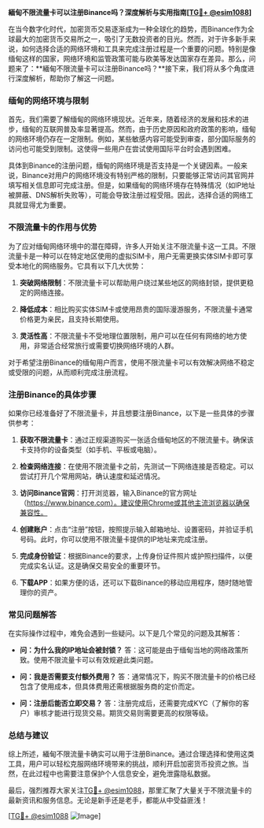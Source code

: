 **緬甸不限流量卡可以注册Binance吗？深度解析与实用指南[[TG💪+ @esim1088](https://t.me/s/esim1088)]**

在当今数字化时代，加密货币交易逐渐成为一种全球化的趋势，而Binance作为全球最大的加密货币交易所之一，吸引了无数投资者的目光。然而，对于许多新手来说，如何选择合适的网络环境和工具来完成注册过程是一个重要的问题。特别是像缅甸这样的国家，网络环境和监管政策可能与欧美等发达国家存在差异。那么，问题来了：**緬甸不限流量卡可以注册Binance吗？**接下来，我们将从多个角度进行深度解析，帮助你了解这一问题。

### 缅甸的网络环境与限制

首先，我们需要了解缅甸的网络环境现状。近年来，随着经济的发展和技术的进步，缅甸的互联网普及率显著提高。然而，由于历史原因和政府政策的影响，缅甸的网络环境仍存在一定限制。例如，某些敏感内容可能受到审查，部分国际服务的访问也可能受到限制。这使得一些用户在尝试使用国际平台时会遇到困难。

具体到Binance的注册问题，缅甸的网络环境是否支持是一个关键因素。一般来说，Binance对用户的网络环境没有特别严格的限制，只要能够正常访问其官网并填写相关信息即可完成注册。但是，如果缅甸的网络环境存在特殊情况（如IP地址被屏蔽、DNS解析失败等），可能会导致注册过程受阻。因此，选择合适的网络工具就显得尤为重要。

### 不限流量卡的作用与优势

为了应对缅甸网络环境中的潜在障碍，许多人开始关注不限流量卡这一工具。不限流量卡是一种可以在特定地区使用的虚拟SIM卡，用户无需更换实体SIM卡即可享受本地化的网络服务。它具有以下几大优势：

1. **突破网络限制**：不限流量卡可以帮助用户绕过某些地区的网络封锁，提供更稳定的网络连接。
   
2. **降低成本**：相比购买实体SIM卡或使用昂贵的国际漫游服务，不限流量卡通常价格更为亲民，且支持长期使用。

3. **灵活性高**：不限流量卡不受地理位置限制，用户可以在任何有网络的地方使用，非常适合经常旅行或需要切换网络环境的人群。

对于希望注册Binance的缅甸用户而言，使用不限流量卡可以有效解决网络不稳定或受限的问题，从而顺利完成注册流程。

### 注册Binance的具体步骤

如果你已经准备好了不限流量卡，并且想要注册Binance，以下是一些具体的步骤供参考：

1. **获取不限流量卡**：通过正规渠道购买一张适合缅甸地区的不限流量卡。确保该卡支持你的设备类型（如手机、平板或电脑）。

2. **检查网络连接**：在使用不限流量卡之前，先测试一下网络连接是否稳定。可以尝试打开几个常用网站，确认速度和延迟情况。

3. **访问Binance官网**：打开浏览器，输入Binance的官方网址（https://www.binance.com）。建议使用Chrome或其他主流浏览器以确保兼容性。

4. **创建账户**：点击“注册”按钮，按照提示输入邮箱地址、设置密码，并验证手机号码。此时，你可以使用不限流量卡提供的IP地址来完成注册。

5. **完成身份验证**：根据Binance的要求，上传身份证件照片或护照扫描件，以便完成实名认证。这是确保交易安全的重要环节。

6. **下载APP**：如果方便的话，还可以下载Binance的移动应用程序，随时随地管理你的资产。

### 常见问题解答

在实际操作过程中，难免会遇到一些疑问。以下是几个常见的问题及其解答：

- **问：为什么我的IP地址会被封锁？**
  答：这可能是由于缅甸当地的网络政策所致。使用不限流量卡可以有效规避此类问题。

- **问：我是否需要支付额外费用？**
  答：通常情况下，购买不限流量卡的价格已经包含了使用成本，但具体费用还需根据服务商的定价而定。

- **问：注册后能否立即交易？**
  答：注册完成后，还需要完成KYC（了解你的客户）审核才能进行现货交易。期货交易则需要更高的权限等级。

### 总结与建议

综上所述，緬甸不限流量卡确实可以用于注册Binance。通过合理选择和使用这类工具，用户可以轻松克服网络环境带来的挑战，顺利开启加密货币投资之旅。当然，在此过程中也需要注意保护个人信息安全，避免泄露隐私数据。

最后，强烈推荐大家关注[TG💪+ @esim1088](https://t.me/s/esim1088)，那里汇聚了大量关于不限流量卡的最新资讯和服务信息。无论是新手还是老手，都能从中受益匪浅！

[[TG💪+ @esim1088](https://t.me/s/esim1088) ![Image](https://i.postimg.cc/4NQfJmqS/Snipaste-2025-05-13-00-14-12.png)]